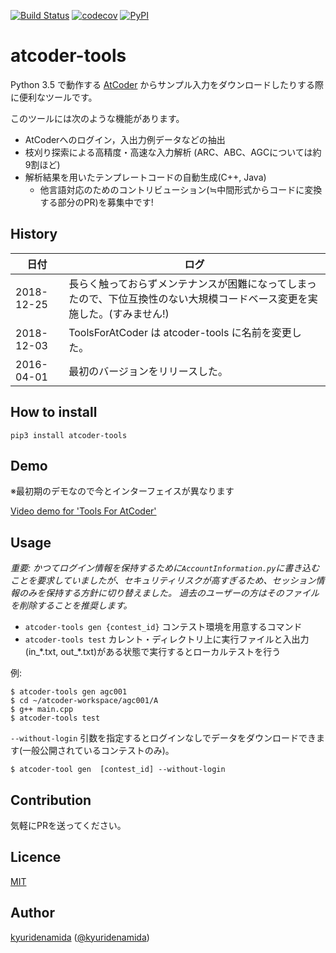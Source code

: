 [![Build Status](https://travis-ci.org/kyuridenamida/atcoder-tools.svg?branch=master)](https://travis-ci.org/kyuridenamida/atcoder-tools)
[![codecov](https://codecov.io/gh/kyuridenamida/atcoder-tools/branch/master/graph/badge.svg)](https://codecov.io/gh/kyuridenamida/atcoder-tools)
[![PyPI](https://img.shields.io/pypi/v/atcoder-tools.svg)](https://pypi.python.org/pypi/atcoder-tools)

atcoder-tools
====
Python 3.5 で動作する [AtCoder](http://atcoder.jp/) からサンプル入力をダウンロードしたりする際に便利なツールです。

このツールには次のような機能があります。
- AtCoderへのログイン，入出力例データなどの抽出
- 枝刈り探索による高精度・高速な入力解析 (ARC、ABC、AGCについては約9割ほど)
- 解析結果を用いたテンプレートコードの自動生成(C++, Java)
    - 他言語対応のためのコントリビューション(≒中間形式からコードに変換する部分のPR)を募集中です!

## History

|  日付  |  ログ  |
| ---- | ---- |
|  2018-12-25  | 長らく触っておらずメンテナンスが困難になってしまったので、下位互換性のない大規模コードベース変更を実施した。(すみません!) |
|  2018-12-03  | ToolsForAtCoder は atcoder-tools に名前を変更した。 |
|  2016-04-01  | 最初のバージョンをリリースした。 |

## How to install
`pip3 install atcoder-tools`

## Demo
※最初期のデモなので今とインターフェイスが異なります

[Video demo for 'Tools For AtCoder'](https://youtu.be/Ee3EWs_xHG8)


## Usage


*重要: かつてログイン情報を保持するために`AccountInformation.py`に書き込むことを要求していましたが、セキュリティリスクが高すぎるため、セッション情報のみを保持する方針に切り替えました。
過去のユーザーの方はそのファイルを削除することを推奨します。*


- `atcoder-tools gen {contest_id}` コンテスト環境を用意するコマンド
- `atcoder-tools test` カレント・ディレクトリ上に実行ファイルと入出力(in_\*.txt, out_\*.txt)がある状態で実行するとローカルテストを行う

例: 
```
$ atcoder-tools gen agc001
$ cd ~/atcoder-workspace/agc001/A
$ g++ main.cpp
$ atcoder-tools test
```

`--without-login` 引数を指定するとログインなしでデータをダウンロードできます(一般公開されているコンテストのみ)。

```
$ atcoder-tool gen  [contest_id] --without-login
```


## Contribution
気軽にPRを送ってください。

## Licence

[MIT](https://github.com/kyuridenamida/ToolsForAtCoder/blob/master/LICENCE)

## Author

[kyuridenamida](https://github.com/kyuridenamida) ([@kyuridenamida](https://twitter.com/kyuridenamida))
